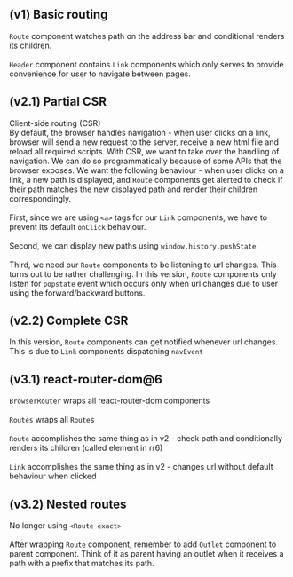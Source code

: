 ## (v1) Basic routing

`Route` component watches path on the address bar and conditional renders its children.\
\
`Header` component contains `Link` components which only serves to provide convenience for user to navigate between pages.

## (v2.1) Partial CSR

Client-side routing (CSR) \
By default, the browser handles navigation - when user clicks on a link, browser will send a new request to the server, receive a new html file and reload all required scripts. With CSR, we want to take over the handling of navigation. We can do so programmatically because of some APIs that the browser exposes. We want the following behaviour - when user clicks on a link, a new path is displayed, and `Route` components get alerted to check if their path matches the new displayed path and render their children correspondingly.
\
\
First, since we are using `<a>` tags for our `Link` components, we have to prevent its default `onClick` behaviour.
\
\
Second, we can display new paths using `window.history.pushState`
\
\
Third, we need our `Route` components to be listening to url changes. This turns out to be rather challenging. In this version, `Route` components only listen for `popstate` event which occurs only when url changes due to user using the forward/backward buttons.

## (v2.2) Complete CSR

In this version, `Route` components can get notified whenever url changes. This is due to `Link` components dispatching `navEvent`

## (v3.1) react-router-dom@6

`BrowserRouter` wraps all react-router-dom components
\
\
`Routes` wraps all `Route`s
\
\
`Route` accomplishes the same thing as in v2 - check path and conditionally renders its children (called element in rr6)
\
\
`Link` accomplishes the same thing as in v2 - changes url without default behaviour when clicked

## (v3.2) Nested routes

No longer using `<Route exact>`
\
\
After wrapping `Route` component, remember to add `Outlet` component to parent component. Think of it as parent having an outlet when it receives a path with a prefix that matches its path.
